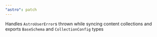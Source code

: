 ```yaml
---
"astro": patch
---
```


Handles `AstroUserError`s thrown while syncing content collections and exports `BaseSchema` and `CollectionConfig` types
